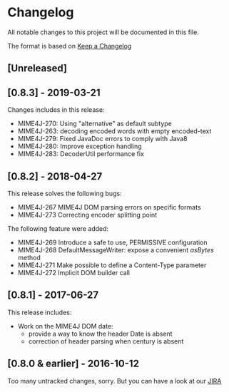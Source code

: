 # Changelog
All notable changes to this project will be documented in this file.

The format is based on [Keep a Changelog](http://keepachangelog.com/en/1.0.0/)

## [Unreleased]

## [0.8.3] - 2019-03-21

Changes includes in this release:

 - MIME4J-270: Using "alternative" as default subtype
 - MIME4J-263: decoding encoded words with empty encoded-text
 - MIME4J-279: Fixed JavaDoc errors to comply with Java8
 - MIME4J-280: Improve exception handling
 - MIME4J-283: DecoderUtil performance fix

## [0.8.2] - 2018-04-27

This release solves the following bugs:

 - MIME4J-267 MIME4J DOM parsing errors on specific formats
 - MIME4J-273 Correcting encoder splitting point

The following feature were added:

 - MIME4J-269 Introduce a safe to use, PERMISSIVE configuration
 - MIME4J-268 DefaultMessageWriter: expose a convenient *asBytes* method
 - MIME4J-271 Make possible to define a Content-Type parameter
 - MIME4J-272 Implicit DOM builder call

## [0.8.1] - 2017-06-27

This release includes:

 - Work on the MIME4J DOM date:
   - provide a way to know the header Date is absent
   - correction of header parsing when century is absent

## [0.8.0 & earlier] - 2016-10-12

Too many untracked changes, sorry. But you can have a look at our [JIRA](https://issues.apache.org/jira/browse/MIME4J)